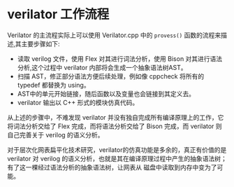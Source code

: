 # verilator 工作流程

Verilator 的主流程实际上可以使用 Verilator.cpp 中的 ``provess()`` 函数的流程来描述,其主要步骤如下:

- 读取 verilog 文件，使用 Flex 对其进行词法分析，使用 Bison 对其进行语法分析,这个过程中
  verilator 内部将会生成一个抽象语法树AST。
- 扫描 AST，修正部分语法方便后续处理，例如像 cppcheck 将所有的 typedef 都替换为 using。
- AST中的单元开始链接，随后函数以及变量也会链接到其定义去。
- verilator 输出以 C++ 形式的模块仿真代码。

从上述的步骤中，不难发现 verilator 并没有独自完成所有编译原理上的工作，它将词法分析交给了 Flex
完成，而将语法分析交给了 Bison 完成，而 verilator 则自己完善关于 verilog 的语义分析。

对于层次化网表扁平化技术研究，verilator的仿真功能是多余的，真正有价值的是 verilator 对 verilog
的语义分析，也就是其在编译原理过程中产生的抽象语法树；有了这一棵经过语法分析的抽象语法树，让网表从
磁盘中读取到内存中变为了可能。
